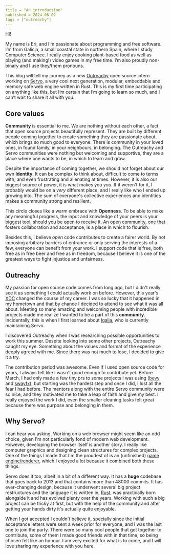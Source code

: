```yaml
---
title = "An introduction"
published = 2024-06-02
tags = ["outreachy"]
---
```


Hi!

My name is Eri, and I’m passionate about programming and free software. I’m from Galicia, a small coastal state in northern Spain, where I study Computer Science. I really enjoy cooking plant-based food as well as playing (and making!) video games in my free time. I’m also proudly non-binary and I use they/them pronouns.

This blog will tell my journey as a new [Outreachy](https://www.outreachy.org/) open source intern working on [Servo](https://servo.org/), a very cool next generation, modular, embeddable and memory safe web engine written in Rust. This is my first time participating on anything like this, but I’m certain that I’m going to learn so much, and I can’t wait to share it all with you.

## Core values

**Community** is essential to me. We are nothing without each other, a fact that open source projects beautifully represent. They are built by different people coming together to create something they are passionate about, which brings so much good to everyone. There is community in your loved ones, in found family, in your neighbours, in belonging. The Outreachy and Servo communities were nothing but welcoming and supportive, they are a place where one wants to be, in which to learn and grow.

Despite the importance of coming together, we should not forget about our own **Identity**. It can be complex to think about, difficult to come to terms with, and even frustrating and alienating at times. However, it is also our biggest source of power, it is what makes you _you_. If it weren't for it, I probably would be on a _very_ different place, and I really like who I ended up growing into. The sum of everyone's collective experiences and identities makes a community strong and resilient.

This circle closes like a warm embrace with **Openness**. To be able to make any meaningful progress, the input and knowledge of your peers is your biggest tool, should you be open to receive it. An open community, one that fosters collaboration and acceptance, is a place in which to flourish.

Besides this, I believe _open_ code contributes to create a fairer world. By not imposing arbitrary barriers of entrance or only serving the interests of a few, everyone can benefit from your work. I support code that is free, both free as in free beer and free as in freedom, because I believe it is one of the greatest ways to fight injustice and unfairness.

## Outreachy

My passion for open source code comes from long ago, but I didn't really see it as something I could actually work on before. However, this year's [XDC](https://indico.freedesktop.org/event/4/) changed the course of my career. I was so lucky that it happened in my hometown and that by chance I decided to attend to see what it was all about. Meeting so many amazing and welcoming people with incredible projects made me realize I wanted to be a part of this **community**. Incidentally, this is when I first learned about [Igalia](https://www.igalia.com/), who is currently maintaining Servo.

I discovered Outreachy when I was researching possible opportunities to work this summer. Despite looking into some other projects, Outreachy caught my eye. Something about the values and format of the experience deeply agreed with me. Since there was not much to lose, I decided to give it a try.

The contribution period was awesome. Even if I used open source code for years, I always felt like I wasn't good enough to contribute yet. Before March, I had only made a few tiny prs to some projects I was using ([bevy](https://bevyengine.org/) and [swayfx](https://github.com/WillPower3309/swayfx)), but starting was the hardest step and once I did, I lost all the fear I had before. The mentors along with the entire Servo community were so nice, and they motivated me to take a leap of faith and give my best. I really enjoyed the work I did, even the smaller cleaning tasks felt great because there was purpose and belonging in them.

## Why Servo?

I can hear you asking. Working on a web browser might seem like an odd choice, given I'm not particularly fond of modern web development. However, developing the browser itself is another story. I really like computer graphics and designing clean structures for complex projects. One of the things I made that I'm the proudest of is an (unfinished) [game engine/renderer](https://github.com/eerii/fresa), which I enjoyed a lot because it combined both these things.

Servo does it too, albeit in a bit of a different way. It has a **huge** codebase that goes back to 2013 and that contains more than 48000 commits. It has ever-changing design, because it underwent several big project restructures and the language it is written in, [Rust](https://www.rust-lang.org/es), was practically born alongside it and has evolved plenty over the years. Working with such a big project can be tricky at first, but with the help of the community and after getting your hands dirty it's actually quite enjoyable.

When I got accepted I couldn't believe it, specially since the initial acceptance letters were sent a week prior for everyone, and I was the last one to join the party. There were so many cool people that got together to contribute, some of them I made good friends with in that time, so being chosen felt like an honour. I am very excited for what is to come, and I will love sharing my experience with you here.
